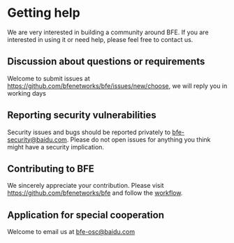 # Getting help

We are very interested in building a community around BFE. If you are interested in using it or need help, please feel free to contact us.

## Discussion about questions or requirements

Welcome to submit issues at https://github.com/bfenetworks/bfe/issues/new/choose, we will reply you in working days


## Reporting security vulnerabilities

Security issues and bugs should be reported privately to bfe-security@baidu.com. Please do not open issues for anything you think might have a security implication.


## Contributing to BFE

We sincerely appreciate your contribution. Please visit https://github.com/bfenetworks/bfe and follow the [workflow](https://github.com/bfenetworks/bfe/blob/develop/CONTRIBUTING.md).


## Application for special cooperation

Welcome to email us at bfe-osc@baidu.com
